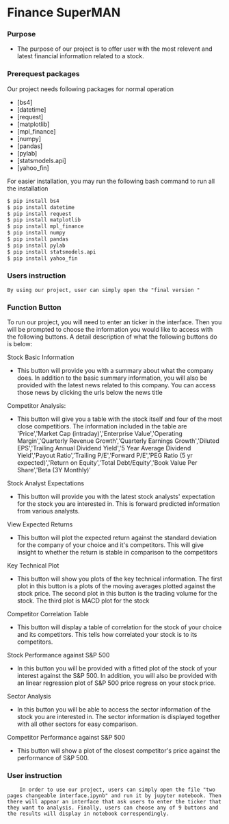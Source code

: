 # Finance SuperMAN

### Purpose
  - The purpose of our project is to offer user with the most relevent and latest financial information related to a stock.


### Prerequest packages

Our project needs following packages for normal operation


* [bs4] 
* [datetime]
* [request] 
* [matplotlib]
* [mpl_finance]
* [numpy]
* [pandas] 
* [pylab] 
* [statsmodels.api]
* [yahoo_fin]

For easier installation, you may run the following bash command to run all the installation
```sh
$ pip install bs4
$ pip install datetime
$ pip install request
$ pip install matplotlib
$ pip install mpl_finance
$ pip install numpy
$ pip install pandas
$ pip install pylab
$ pip install statsmodels.api
$ pip install yahoo_fin
```
### Users instruction
    By using our project, user can simply open the "final version "
    
    
### Function Button

To run our project, you will need to enter an ticker in the interface. Then you will be prompted to choose the information you would like to access with the following buttons. A detail description of what the following buttons do is below:



Stock Basic Information

- This button will provide you with a summary about what the company does. In addition to the basic summary information, you will also be provided with the latest news related to this company. You can access those news by clicking the urls below the news title



Competitor Analysis:

- This button will give you a table with the stock itself and four of the most close competitiors. The information included in the table are 'Price','Market Cap (intraday)','Enterprise Value','Operating Margin','Quarterly Revenue Growth','Quarterly Earnings Growth','Diluted EPS','Trailing Annual Dividend Yield','5 Year Average Dividend Yield','Payout Ratio','Trailing P/E','Forward P/E','PEG Ratio (5 yr expected)','Return on Equity','Total Debt/Equity','Book Value Per Share','Beta (3Y Monthly)'



Stock Analyst Expectations

-	This button will provide you with the latest stock analysts' expectation for the stock you are interested in. This is forward predicted information from various analysts.

View Expected Returns

- This button will plot the expected return against the standard deviation for the company of your choice and it's competitors. This will give insight to whether the return is stable in comparison to the competitors



Key Technical Plot

- This button will show you plots of the key technical information. The first plot in this button is a plots of the moving averages plotted against the stock price. The second plot in this button is the trading volume for the stock. The third plot is MACD plot for the stock



Competitor Correlation Table
- This button will display a table of correlation for the stock of your choice and its competitors. This tells how correlated your stock is to its competitors.



Stock Performance against S&P 500

- In this button you will be provided with a fitted plot of the stock of your interest against the S&P 500. In addition, you will also be provided with an linear regression plot of S&P 500 price regress on your stock price.


Sector Analysis

- In this button you will be able to access the sector information of the stock you are interested in. The sector information is displayed together with all other sectors for easy comparison.



Competitor Performance against S&P 500
- This button will show a plot of the closest competitor's price against the performance of S&P 500. 

### User instruction
        In order to use our project, users can simply open the file "two pages changeable interface.ipynb" and run it by jupyter notebook. Then there will appear an interface that ask users to enter the ticker that they want to analysis. Finally, users can choose any of 9 buttons and the results will display in notebook correspondingly.


